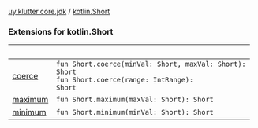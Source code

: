 [uy.klutter.core.jdk](../index.md) / [kotlin.Short](.)


### Extensions for kotlin.Short

|&nbsp;|&nbsp;|
|---|---|
| [coerce](coerce.md) | <code>fun Short.coerce(minVal: Short, maxVal: Short): Short</code><br/><code>fun Short.coerce(range: IntRange): Short</code><br/> |
| [maximum](maximum.md) | <code>fun Short.maximum(maxVal: Short): Short</code><br/> |
| [minimum](minimum.md) | <code>fun Short.minimum(minVal: Short): Short</code><br/> |
